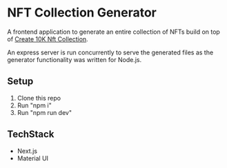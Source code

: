 # NFT Collection Generator

A frontend application to generate an entire collection of NFTs build on top of [Create 10K Nft Collection](https://github.com/codeSTACKr/create-10k-nft-collection).

An express server is run concurrently to serve the generated files as the generator functionality was written for Node.js.

## Setup

1) Clone this repo
2) Run "npm i"
3) Run "npm run dev"

## TechStack

- Next.js
- Material UI
